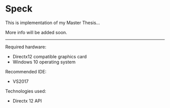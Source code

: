 # Speck

This is implementation of my Master Thesis... 

More info will be added soon.

--------------------------------------------------------------------

Required hardware: 
- Directx12 compatible graphics card
- Windows 10 operating system

Recommended IDE:
- VS2017

Technologies used:
- Directx 12 API
